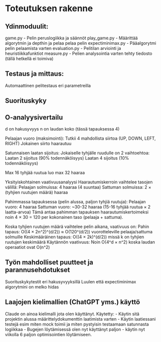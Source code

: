 # Toteutuksen rakenne

## Ydinmoduulit:
game.py - Pelin peruslogiikka ja säännöt
play_game.py - Määrittää algorytmin ja depthin ja pelaa pelaa pelin
expectiminimax.py - Pääalgorytmi pelin pelaamista varten
evaluation.py - Pelitilan arviointi ja heuristiikkafunktiot
measure.py - Pelien analysointia varten tehty tiedosto (tällä hetkellä ei toimiva)

## Testaus ja mittaus:
Automaattinen pelitestaus eri parametreilla

## Suorituskyky

## O-analyysivertailu

d on hakusyvyys
n on laudan koko (tässä tapauksessa 4)

Pelaajan vuoro (maksimointi):
Tutkii 4 mahdollista siirtoa (UP, DOWN, LEFT, RIGHT)
Jokainen siirto haarautuu

Satunnaisen laatan sijoitus:
Jokaiselle tyhjälle ruudulle on 2 vaihtoehtoa:
Laatan 2 sijoitus (90% todennäköisyys)
Laatan 4 sijoitus (10% todennäköisyys)

Max 16 tyhjää ruutua luo max 32 haaraa

Yksityiskohtainen vaativuusanalyysi
Haarautumiskerroin vaihtelee tasojen välillä:
Pelaajan solmuissa: 4 haaraa (4 suuntaa)
Sattuman solmuissa: 2 × (tyhjien ruutujen määrä) haaraa

Pahimmassa tapauksessa (pelin alussa, paljon tyhjiä ruutuja):
Pelaajan vuoro: 4 haaraa
Sattuman vuoro: ~30-32 haaraa (15-16 tyhjää ruutua × 2 laatta-arvoa)
Tämä antaa pahimman tapauksen haarautumiskertoimeksi noin 4 × 30 = 120 per kokonainen taso (pelaaja + sattuma).

Koska tyhjien ruutujen määrä vaihtelee pelin aikana, vaativuus on:
Pahin tapaus: O((4 × 2n^2)^(d/2)) ≈ O(120^(d/2)) vuorotteleville pelaaja/sattuma solmuille
Keskimääräinen tapaus: O((4 × 2k)^(d/2)) missä k on tyhjien ruutujen keskimäärä
Käytännön vaativuus: Noin O(4^d × n^2) koska laudan operaatiot ovat O(n^2)

## Työn mahdolliset puutteet ja parannusehdotukset
Suorituskykytestit eri hakusyvyyksillä
Luulen että expectiminimax algorytmini on melko hidas

## Laajojen kielimallien (ChatGPT yms.) käyttö
Claude on ainoa kielimalli jota olen käyttänyt.
Käytetty:
    - Käytin sitä projektin alussa määrittelydokumenttin laatimista varten
    - Käytin laatiessani testejä esim miten mock toimii ja miten pystyisin testaamaan satunnasta logiikkaa
    - Bugejen löytämisessä olen nyt käyttänyt paljon
    - käytin nyt viikolla 6 paljon optimisointien löytämiseen.
